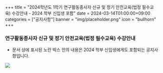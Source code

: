 ﻿+++
title = "2024학년도 1학기 연구활동종사자 신규 및 정기 안전교육(법정 필수교육) 수강안내 - 2024 학부 신입생 포함"
date = 2024-03-14T01:00:00+09:00
categories = ["공지사항"]
banner = "img/placeholder.png"
icon = "bullhorn"
+++
<!--more-->

### 연구활동종사자 신규 및 정기 안전교육(법정 필수교육) 수강안내

* 문서 상에 표시된 노란 박스 안의 내용은 2024 학부 신입생에게도 포함되는 공지사항입니다.


![](/files/notice_20240314.jpg)